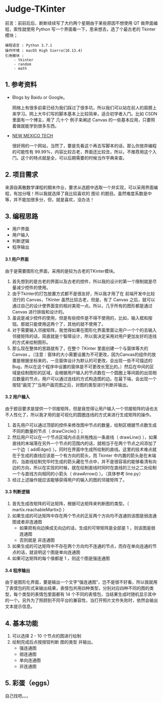 # Judge-TKinter

前言：前前后后、断断续续写了大约两个星期由于某些原因不想使用 QT 做界面编程，索性就使用 Python 写一个界面看一下，思来想去，选了个最古老的 Tkinter 模块；

```enviroment
编程语言 : Python 3.7.1
操作环境 : macOS High Sierra(10.13.4)
引用模块 : 
	- tkinter
	- random
	- math
```

## 1. 参考资料

- Blogs by Baidu or Google。

  ​	网络上有很多前辈已经为我们踩过了很多坑，所以我们可以站在前人的肩膀上来学习。网上大牛们写的脚本基本上比较简单，适合初学者入门。比如 CSDN 里面有一个博主，用了 几十个 例子来阐述 Canvas 的一些基本应用，只要照着做就能学到很多东西。

- [NEW MEXICO TECH](http://infohost.nmt.edu/tcc/help/pubs/tkinter/web/index.html)

  ​	很好用的一个网站，当然了，要是先看这个再去写脚本的话，那么你放弃编程的可能性有 99.99%，内容比较古老，界面还比较丑，所以，不推荐用这个入门。这个的特点就是全，可以后期需要的时候当作字典来查。

## 2. 项目需求

​	来源自离散数学课程的期末作业，要求从选题中选取一个并实现，可以采用界面编程，有加分哦！所以我就选择了我比较喜欢的 图论 的题目。虽然难度系数是中等，并不能加很多分，但，就是喜欢，没办法！

## 3. 编程思路

- 用户界面
- 用户输入
- 判断逻辑
- 程序输出

#### 3.1 用户界面

由于是需要图形化界面，采用的是较为古老的TKinter模块。

1. 首先想到的是古老的界面以及古老的控件，所以我的设计的第一个限制就是尽量减少控件的使用。
2. 由于Tkinter的打包放置方式都不是很友好，所以我才用了在 前端开发中比较流行的 Canvas，TKinter 虽然比较古老，但是，有了 Canvas 之后，就可以通过自己的设计使界面变的相对美观一点。所以，几乎所有的图形都是通过 Canvas 进行排版和设计的。
3. 虽说是减少控件的使用，但是有些控件是不得不使用的，比如，输入框和按钮。那就只能使用这两个了，其他的就不使用了。
4. 对于需要输入邻接矩阵，我觉得如果在图形化界面里面让用户一个个的去输入邻接矩阵的话，简直就是个智障设计，所以我决定采用对用户更加友好的连线的方式来绘制图形。
5. 那么现在整体的思路就有了，在整个 TKinter 里面创建一个与窗体等大的 Canvas 。（注意：窗体的大小需要设置为不可更改，因为Canvas的组件的放置是根据坐标来的，一旦窗体设计为默认的可更改，会出现一些不可描述的Bug，所以在这个程序中设置的窗体是不可更改长宽比的。）然后在中间的区域是绘制图形的区域，会根据用户输入的节点数在一个圆圈上等间距的出现相应数量的节点，用户可以通过连线的方式构造图的边。在最下端，会出现一个按钮“画完了”当用户画完图之后，对图的类型进行判断并输出。

#### 3.2 用户输入

由于题目要求是提供一个邻接矩阵，但是我觉得让用户输入一个邻接矩阵的话也太不人性化了，所以我才用的是可视化的圆圈连线的方式来进行生成矩阵的操作。

1. 首先用户可以通过顶部的控件来修改图中节点的数量，绘制区根据节点数生成不同的数量的节点（ drawCircle() ）；
2. 然后用户可以在一个节点区域内点击并拖拽出一条直线（ drawLine() ），如果直线的末端落在另外一个节点的范围内的话，就相当于在两个节点之间添加了一个边（ addEdge() ）。同时在界面中生成所绘制的直线。这里的技术难点就在于生成的直线应该是一个有方向的箭头，而 Tkinter 中内置的箭头是在末端的，当直线绘制完毕时生成的箭头藏在节点中，并不是很容易的能够看清有向边的方向，所以在实现的时候，就在绘制直线时同时在直线的三分之二处绘制一个与直线方向相同的小箭头（ drawArrow() ）。（具体参考 line.py）
3. 经过上述操作就应该能够获得用户的输入的图的邻接矩阵了。

#### 3.3 判断逻辑

1. 首先生成改矩阵的可达矩阵，根据可达矩阵来判断图的类型。（ martix.reachableMartix() ）
2. 如果生成的可达矩阵中存在两个节点的正反两个方向均不连通则该图是弱连通图或者非连通图
   - 如果把有向边换成无向边的话，生成的可带矩阵是全部是 1 ，则该图是弱连通图
   - 否则就是 非连通图
3. 如果生成的可达矩阵中不存在两个方向均不连通的节点，而存在单向连通的节点的话，就说明这个图是单向连通图
4. 如果可达矩阵的每个值都是 1 ，则这个图是强连通图

#### 3.4 程序输出

由于是图形化界面，要是输出一个文字“强连通图”，岂不是很不好看，所以我就用了表情包的形式来输出结果，表情包共用四种类型，分别对应四种不同的图的类型，每个类型的表情包里面都有 14 个不同的表情包，当结果生成时随机显示其中的一个。另外为了照顾到不同平台的兼容性，当打开照片文件失败时，依然会输出文本提示信息。



## 4. 基本功能

1. 可以选择 2 - 10 个节点的图进行绘制
2. 绘制完成后点按按钮判断 图的类型 并输出。
    - 强连通图
    - 弱连通图
    - 单向连通图
    - 非连通图

## 5. 彩蛋（eggs）

自己找吧。。。

